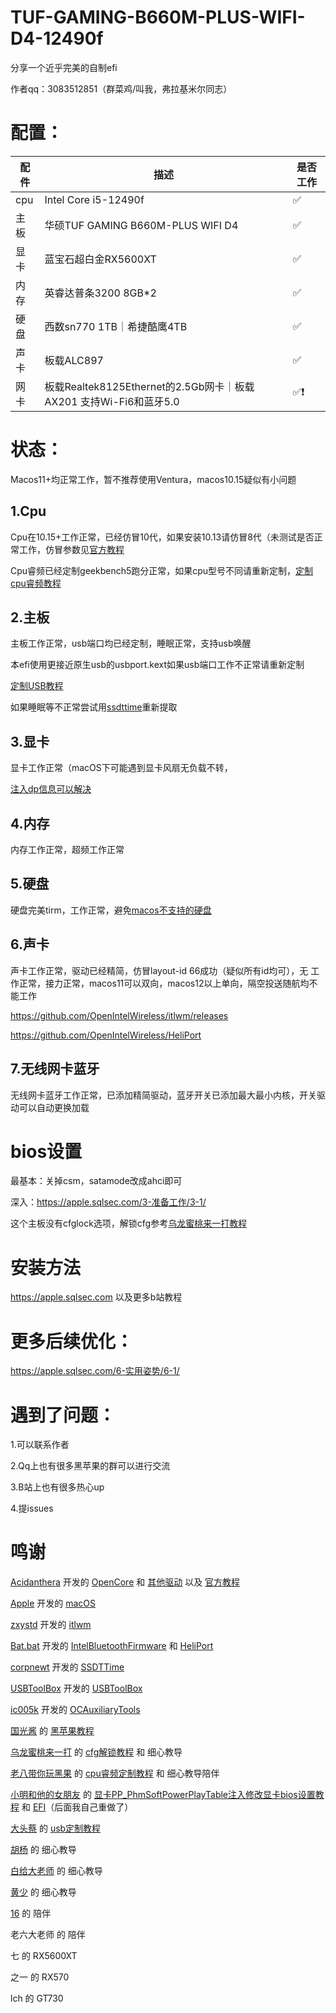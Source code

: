 # TUF-GAMING-B660M-PLUS-WIFI-D4-12490f

分享一个近乎完美的自制efi

作者qq：3083512851（群菜鸡/叫我，弗拉基米尔同志）

配置：
==
配件 | 描述 | 是否工作
----|----|----
cpu | Intel Core i5-12490f |✅
主板 | 华硕TUF GAMING B660M-PLUS WIFI D4 |✅
显卡 | 蓝宝石超白金RX5600XT |✅
内存 | 英睿达普条3200 8GB*2 |✅
硬盘 | 西数sn770 1TB｜希捷酷鹰4TB  |✅
声卡 | 板载ALC897 |✅
网卡 | 板载Realtek8125Ethernet的2.5Gb网卡｜板载AX201 支持Wi-Fi6和蓝牙5.0 |✅❗

状态：
=
Macos11+均正常工作，暂不推荐使用Ventura，macos10.15疑似有小问题


1.Cpu
---
Cpu在10.15+工作正常，已经仿冒10代，如果安装10.13请仿冒8代（未测试是否正常工作，仿冒参数见[官方教程](https://dortania.github.io/OpenCore-Install-Guide/)

Cpu睿频已经定制geekbench5跑分正常，如果cpu型号不同请重新定制，[定制cpu睿频教程](https://www.bilibili.com/video/BV143411F7aJ/?share_source=copy_web&vd_source=89eb3ac3d3a5704fbe370f14fbc338ef)

2.主板
---
主板工作正常，usb端口均已经定制，睡眠正常，支持usb唤醒

本efi使用更接近原生usb的usbport.kext如果usb端口工作不正常请重新定制

[定制USB教程](https://www.bilibili.com/video/BV1m3411b7JP/?share_source=copy_web&vd_source=89eb3ac3d3a5704fbe370f14fbc338ef)

如果睡眠等不正常尝试用[ssdttime](https://github.com/corpnewt/SSDTTime)重新提取


3.显卡
---
显卡工作正常（macOS下可能遇到显卡风扇无负载不转，

[注入dp信息可以解决](https://www.bilibili.com/video/BV1WT411A72F/?share_source=copy_web&vd_source=89eb3ac3d3a5704fbe370f14fbc338ef)


4.内存
---
内存工作正常，超频工作正常


5.硬盘
---
硬盘完美tirm，工作正常，避免[macos不支持的硬盘](https://hpglw.com/cdc6109c.html)


6.声卡
---
声卡工作正常，驱动已经精简，仿冒layout-id 66成功（疑似所有id均可），无
工作正常，接力正常，macos11可以双向，macos12以上单向，隔空投送随航均不能工作

https://github.com/OpenIntelWireless/itlwm/releases

https://github.com/OpenIntelWireless/HeliPort


7.无线网卡蓝牙
---
无线网卡蓝牙工作正常，已添加精简驱动，蓝牙开关已添加最大最小内核，开关驱动可以自动更换加载


bios设置
=
最基本：关掉csm，satamode改成ahci即可

深入：https://apple.sqlsec.com/3-准备工作/3-1/

这个主板没有cfglock选项，解锁cfg参考[乌龙蜜桃来一打教程](https://www.bilibili.com/video/BV1LV4y1N7jF/?share_source=copy_web&vd_source=89eb3ac3d3a5704fbe370f14fbc338ef)

安装方法
=
https://apple.sqlsec.com
以及更多b站教程

更多后续优化：
=
https://apple.sqlsec.com/6-实用姿势/6-1/

遇到了问题：
=
1.可以联系作者

2.Qq上也有很多黑苹果的群可以进行交流

3.B站上也有很多热心up

4.提issues

鸣谢
=
[Acidanthera](https://github.com/acidanthera) 开发的 [OpenCore](https://github.com/acidanthera/OpenCorePkg) 和 [其他驱动](https://github.com/orgs/acidanthera/repositories) 以及 [官方教程](https://dortania.github.io/OpenCore-Install-Guide/)

[Apple](https://www.apple.com) 开发的 [macOS](https://www.apple.com/macos/)

[zxystd](https://github.com/zxystd) 开发的 [itlwm](https://github.com/OpenIntelWireless/itlwm)

[Bat.bat](https://github.com/williambj1) 开发的 [IntelBluetoothFirmware](https://github.com/OpenIntelWireless/IntelBluetoothFirmware) 和 [HeliPort](https://github.com/OpenIntelWireless/HeliPort)

[corpnewt](https://github.com/corpnewt) 开发的 [SSDTTime](https://github.com/corpnewt/SSDTTime)

[USBToolBox](https://github.com/USBToolBox) 开发的 [USBToolBox](https://github.com/USBToolBox)

[ic005k](https://github.com/ic005k) 开发的 [OCAuxiliaryTools](https://github.com/ic005k/OCAuxiliaryTools)

[国光酱](https://space.bilibili.com/112842166?spm_id_from=333.337.0.0) 的 [黑苹果教程](https://apple.sqlsec.com)

[乌龙蜜桃来一打](https://space.bilibili.com/244390800?spm_id_from=333.337.0.0)  的  [cfg解锁教程](https://www.bilibili.com/video/BV1LV4y1N7jF/?spm_id_from=333.999.0.0&vd_source=1b694a12fb9af6d07f612a9c284e1867) 和 细心教导

[老八带你玩黑果](https://space.bilibili.com/504306154?spm_id_from=333.337.search-card.all.click) 的 [cpu睿频定制教程](https://www.bilibili.com/video/BV143411F7aJ/?spm_id_from=333.999.0.0&vd_source=1b694a12fb9af6d07f612a9c284e1867) 和 细心教导陪伴

[小明和他的女朋友](https://space.bilibili.com/591453294?spm_id_from=333.337.0.0) 的 [显卡PP_PhmSoftPowerPlayTable注入修改显卡bios设置教程](https://www.bilibili.com/video/BV1WT411A72F/?spm_id_from=333.999.0.0&vd_source=1b694a12fb9af6d07f612a9c284e1867) 和 [EFI](https://github.com/Xmingbai/ASUS-TUF-GAMING-B660M-PLUS-Wi-Fi-D4-Hackintosh)（后面我自己重做了）

[大头蔡](https://space.bilibili.com/16323318) 的 [usb定制教程](https://www.bilibili.com/video/BV1m3411b7JP/?spm_id_from=333.337.search-card.all.click&vd_source=1b694a12fb9af6d07f612a9c284e1867)

[胡杨](https://space.bilibili.com/597075281?spm_id_from=333.337.0.0) 的 细心教导

[白给大老师](https://space.bilibili.com/1314835603?spm_id_from=333.337.0.0) 的 细心教导

[黄少](https://space.bilibili.com/621086526?spm_id_from=333.337.0.0) 的 细心教导

[16](https://github.com/shilu0718) 的 陪伴

老六大老师 的 陪伴

七 的 RX5600XT

之一 的 RX570

lch 的 GT730
